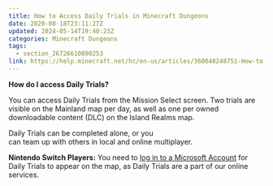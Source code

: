 ```yaml
---
title: How to Access Daily Trials in Minecraft Dungeons
date: 2020-08-18T23:11:27Z
updated: 2024-05-14T19:40:23Z
categories: Minecraft Dungeons
tags:
  - section_26726610890253
link: https://help.minecraft.net/hc/en-us/articles/360048248751-How-to-Access-Daily-Trials-in-Minecraft-Dungeons
---
```


**How do I access Daily Trials?** 

You can access Daily Trials from the Mission Select screen. Two trials are visible on the Mainland map per day, as well as one per owned downloadable content (DLC) on the Island Realms map. 

Daily Trials can be completed alone, or you can team up with others in local and online multiplayer.

**Nintendo Switch Players:** You need to [log in to a Microsoft Account](../Account-Sign-In/How-to-Link-Your-Microsoft-Account-to-Minecraft-on-Nintendo-Switch.md) for Daily Trials to appear on the map, as Daily Trials are a part of our online services.
